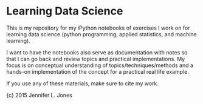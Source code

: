 # Learning Data Science

This is my repository for my iPython notebooks of exercises I work on for learning data science (python programming, applied statistics, and machine learning).

I want to have the notebooks also serve as documentation with notes so that I can go back and review topics and practical implementations.
My focus is on conceptual understanding of topics/techniques/methods and a hands-on implementation of the concept for a practical real life example.


If you use any of these materials, make sure to cite my work.

{c} 2015 Jennifer L. Jones
